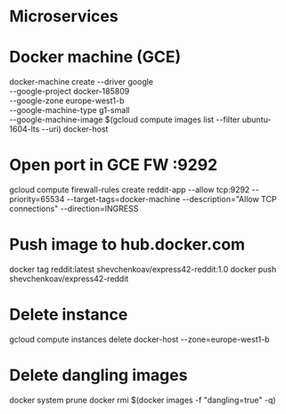 # Microservices

# Docker machine (GCE)

docker-machine create --driver google \
--google-project docker-185809 \
--google-zone europe-west1-b \
--google-machine-type g1-small \
--google-machine-image $(gcloud compute images list --filter ubuntu-1604-lts --uri) docker-host

# Open port in GCE FW :9292
gcloud compute firewall-rules create reddit-app --allow tcp:9292 --priority=65534 --target-tags=docker-machine --description="Allow TCP connections" --direction=INGRESS

# Push image to hub.docker.com
docker tag reddit:latest shevchenkoav/express42-reddit:1.0
docker push shevchenkoav/express42-reddit

# Delete instance
gcloud compute instances delete docker-host --zone=europe-west1-b

# Delete dangling images
docker system prune
docker rmi $(docker images -f "dangling=true" -q)

